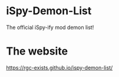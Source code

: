 # iSpy-Demon-List
The official iSpy-ify mod demon list!

# The website
https://rgc-exists.github.io/ispy-demon-list/
